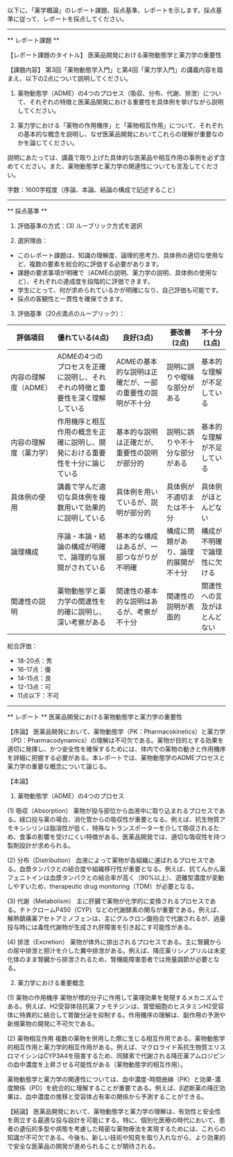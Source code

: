 以下に、「薬学概論」のレポート課題、採点基準、レポートを示します。採点基準に従って、レポートを採点してください。

---------------------------------------
** レポート課題 **

【レポート課題のタイトル】
医薬品開発における薬物動態学と薬力学の重要性

【課題内容】
第3回「薬物動態学入門」と第4回「薬力学入門」の講義内容を踏まえ、以下の2点について説明してください。

1. 薬物動態学（ADME）の4つのプロセス（吸収、分布、代謝、排泄）について、それぞれの特徴と医薬品開発における重要性を具体例を挙げながら説明してください。

2. 薬力学における「薬物の作用機序」と「薬物相互作用」について、それぞれの基本的な概念を説明し、なぜ医薬品開発においてこれらの理解が重要なのかを論じてください。

説明にあたっては、講義で取り上げた具体的な医薬品や相互作用の事例を必ず含めてください。また、薬物動態学と薬力学の関連性についても言及してください。

字数：1600字程度（序論、本論、結論の構成で記述すること）

---------------------------------------
** 採点基準 **

1. 評価基準の方式：(3) ルーブリック方式を選択

2. 選択理由：
- このレポート課題は、知識の理解度、論理的思考力、具体例の適切な使用など、複数の要素を総合的に評価する必要があります。
- 課題の要求事項が明確で（ADMEの説明、薬力学の説明、具体例の使用など）、それぞれの達成度を段階的に評価できます。
- 学生にとって、何が求められているかが明確になり、自己評価も可能です。
- 採点の客観性と一貫性を確保できます。

3. 評価基準（20点満点のルーブリック）：

| 評価項目 | 優れている(4点) | 良好(3点) | 要改善(2点) | 不十分(1点) |
|---------|---------------|----------|------------|-----------|
| 内容の理解度（ADME） | ADMEの4つのプロセスを正確に説明し、それぞれの特徴と重要性を深く理解している | ADMEの基本的な説明は正確だが、一部の重要性の説明が不十分 | 説明に誤りや曖昧な部分がある | 基本的な理解が不足している |
| 内容の理解度（薬力学） | 作用機序と相互作用の概念を正確に説明し、開発における重要性を十分に論じている | 基本的な説明は正確だが、重要性の説明が部分的 | 説明に誤りや不十分な部分がある | 基本的な理解が不足している |
| 具体例の使用 | 講義で学んだ適切な具体例を複数用いて効果的に説明している | 具体例を用いているが、説明が部分的 | 具体例が不適切または不十分 | 具体例がほとんどない |
| 論理構成 | 序論・本論・結論の構成が明確で、論理的な展開がされている | 基本的な構成はあるが、一部つながりが不明確 | 構成に問題があり、論理的展開が不十分 | 構成が不明確で論理性に欠ける |
| 関連性の説明 | 薬物動態学と薬力学の関連性を的確に説明し、深い考察がある | 関連性の基本的な説明はあるが、考察が不十分 | 関連性の説明が表面的 | 関連性への言及がほとんどない |

総合評価：
- 18-20点：秀
- 16-17点：優
- 14-15点：良
- 12-13点：可
- 11点以下：不可

---------------------------------------
** レポート **
医薬品開発における薬物動態学と薬力学の重要性

【序論】
医薬品開発において、薬物動態学（PK：Pharmacokinetics）と薬力学（PD：Pharmacodynamics）の理解は不可欠である。薬物が目的とする効果を適切に発揮し、かつ安全性を確保するためには、体内での薬物の動きと作用機序を詳細に把握する必要がある。本レポートでは、薬物動態学のADMEプロセスと薬力学の重要な概念について論じる。

【本論】
1. 薬物動態学（ADME）の4つのプロセス

(1) 吸収（Absorption）
薬物が投与部位から血液中に取り込まれるプロセスである。経口投与薬の場合、消化管からの吸収性が重要となる。例えば、抗生物質アモキシシリンは脂溶性が低く、特殊なトランスポーターを介して吸収されるため、食事の影響を受けにくい特徴がある。医薬品開発では、適切な吸収性を持つ製剤設計が求められる。

(2) 分布（Distribution）
血液によって薬物が各組織に運ばれるプロセスである。血漿タンパクとの結合度や組織移行性が重要となる。例えば、抗てんかん薬フェニトインは血漿タンパクとの結合率が高く（90%以上）、遊離型濃度が変動しやすいため、therapeutic drug monitoring（TDM）が必要となる。

(3) 代謝（Metabolism）
主に肝臓で薬物が化学的に変換されるプロセスである。チトクロームP450（CYP）などの代謝酵素の関与が重要である。例えば、解熱鎮痛薬アセトアミノフェンは、主にグルクロン酸抱合で代謝されるが、過量投与時には毒性代謝物が生成され肝障害を引き起こす可能性がある。

(4) 排泄（Excretion）
薬物が体外に排出されるプロセスである。主に腎臓からの尿中排泄と胆汁を介した糞中排泄がある。例えば、降圧薬リシノプリルは未変化体のまま腎臓から排泄されるため、腎機能障害患者では用量調節が必要となる。

2. 薬力学における重要概念

(1) 薬物の作用機序
薬物が標的分子に作用して薬理効果を発現するメカニズムである。例えば、H2受容体拮抗薬ファモチジンは、胃壁細胞のヒスタミンH2受容体に特異的に結合して胃酸分泌を抑制する。作用機序の理解は、副作用の予測や新規薬物の開発に不可欠である。

(2) 薬物相互作用
複数の薬物を併用した際に生じる相互作用である。薬物動態学的相互作用と薬力学的相互作用がある。例えば、マクロライド系抗生物質エリスロマイシンはCYP3A4を阻害するため、同酵素で代謝される降圧薬アムロジピンの血中濃度を上昇させる可能性がある（薬物動態学的相互作用）。

薬物動態学と薬力学の関連性については、血中濃度-時間曲線（PK）と効果-濃度関係（PD）を統合的に理解することが重要である。例えば、β遮断薬の降圧効果は、血中濃度の推移と受容体占有率の関係から予測することができる。

【結論】
医薬品開発において、薬物動態学と薬力学の理解は、有効性と安全性を両立する最適な投与設計を可能にする。特に、個別化医療の時代において、患者の遺伝的多型や病態を考慮した精密な薬物療法を実現するためには、これらの知識が不可欠である。今後も、新しい技術や知見を取り入れながら、より効果的で安全な医薬品の開発が進められることが期待される。

